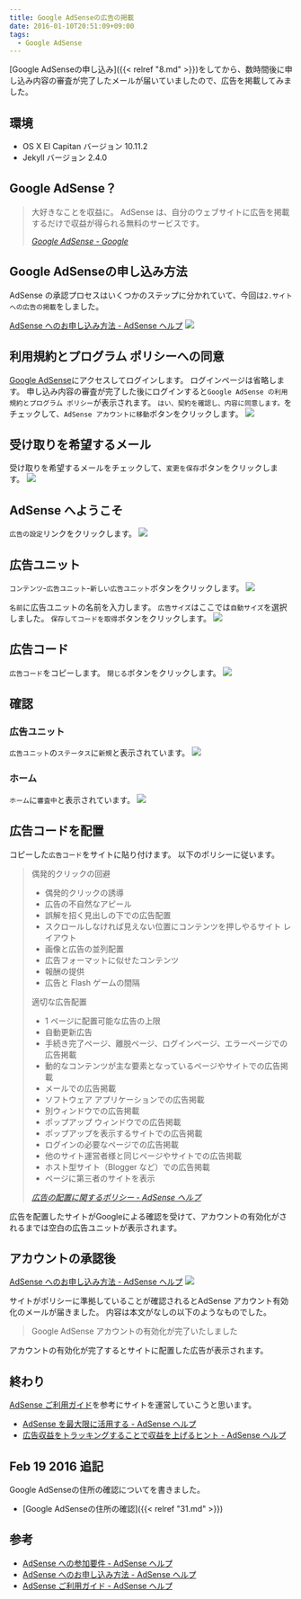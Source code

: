 ```yaml
---
title: Google AdSenseの広告の掲載
date: 2016-01-10T20:51:09+09:00
tags:
  - Google AdSense
---
```


[Google AdSenseの申し込み]({{< relref "8.md" >}})をしてから、数時間後に申し込み内容の審査が完了したメールが届いていましたので、広告を掲載してみました。

<!-- more -->

## 環境

* OS X El Capitan バージョン 10.11.2
* Jekyll バージョン 2.4.0

## Google AdSense？

> 大好きなことを収益に。
AdSense は、自分のウェブサイトに広告を掲載するだけで収益が得られる無料のサービスです。
>
> <cite>[Google AdSense - Google](https://www.google.co.jp/intl/ja/adsense/start/#?modal_active=none)</cite>

## Google AdSenseの申し込み方法

AdSense の承認プロセスはいくつかのステップに分かれていて、今回は`2.サイトへの広告の掲載`をしました。

[AdSense へのお申し込み方法 - AdSense ヘルプ](https://support.google.com/adsense/answer/10162?hl=ja&ref_topic=1391540&rd=1)
![](/img/9-01.png)

## 利用規約とプログラム ポリシーへの同意

[Google AdSense](https://www.google.com/adsense/signup)にアクセスしてログインします。
ログインページは省略します。
申し込み内容の審査が完了した後にログインすると`Google AdSense の利用規約とプログラム ポリシー`が表示されます。
`はい、契約を確認し、内容に同意します。`をチェックして、`AdSense アカウントに移動`ボタンをクリックします。
![](/img/9-02.png)

## 受け取りを希望するメール

受け取りを希望するメールをチェックして、`変更を保存`ボタンをクリックします。
![](/img/9-03.png)

## AdSense へようこそ

`広告の設定`リンクをクリックします。
![](/img/9-04.png)

## 広告ユニット

`コンテンツ`-`広告ユニット`-`新しい広告ユニット`ボタンをクリックします。
![](/img/9-05.png)

`名前`に広告ユニットの名前を入力します。
`広告サイズ`はここでは`自動サイズ`を選択しました。
`保存してコードを取得`ボタンをクリックします。
![](/img/9-06.png)

## 広告コード

`広告コード`をコピーします。
`閉じる`ボタンをクリックします。
![](/img/9-07.png)

## 確認

### 広告ユニット

`広告ユニット`の`ステータス`に`新規`と表示されています。
![](/img/9-08.png)

### ホーム

`ホーム`に`審査中`と表示されています。
![](/img/9-09.png)

## 広告コードを配置

コピーした`広告コード`をサイトに貼り付けます。
以下のポリシーに従います。

> 偶発的クリックの回避
>
> * 偶発的クリックの誘導
> * 広告の不自然なアピール
> * 誤解を招く見出しの下での広告配置
> * スクロールしなければ見えない位置にコンテンツを押しやるサイト レイアウト
> * 画像と広告の並列配置
> * 広告フォーマットに似せたコンテンツ
> * 報酬の提供
> * 広告と Flash ゲームの間隔
>
> 適切な広告配置
>
> * 1 ページに配置可能な広告の上限
> * 自動更新広告
> * 手続き完了ページ、離脱ページ、ログインページ、エラーページでの広告掲載
> * 動的なコンテンツが主な要素となっているページやサイトでの広告掲載
> * メールでの広告掲載
> * ソフトウェア アプリケーションでの広告掲載
> * 別ウィンドウでの広告掲載
> * ポップアップ ウィンドウでの広告掲載
> * ポップアップを表示するサイトでの広告掲載
> * ログインの必要なページでの広告掲載
> * 他のサイト運営者様と同じページやサイトでの広告掲載
> * ホスト型サイト（Blogger など）での広告掲載
> * ページに第三者のサイトを表示
>
> <cite>[広告の配置に関するポリシー - AdSense ヘルプ](https://support.google.com/adsense/answer/1346295?hl=ja&ref_topic=1307438)</cite>

広告を配置したサイトがGoogleによる確認を受けて、アカウントの有効化がされるまでは空白の広告ユニットが表示されます。

## アカウントの承認後

[AdSense へのお申し込み方法 - AdSense ヘルプ](https://support.google.com/adsense/answer/10162?hl=ja&ref_topic=1391540&rd=1)
![](/img/9-10.png)

サイトがポリシーに準拠していることが確認されるとAdSense アカウント有効化のメールが届きました。
内容は本文がなしの以下のようなものでした。

> Google AdSense アカウントの有効化が完了いたしました

アカウントの有効化が完了するとサイトに配置した広告が表示されます。

## 終わり

[AdSense ご利用ガイド](https://support.google.com/adsense/answer/3180977)を参考にサイトを運営していこうと思います。

* [AdSense を最大限に活用する - AdSense ヘルプ](https://support.google.com/adsense/answer/6242036)
* [広告収益をトラッキングすることで収益を上げるヒント - AdSense ヘルプ](https://support.google.com/adsense/answer/6242031)

## Feb 19 2016 追記

Google AdSenseの住所の確認についてを書きました。

* [Google AdSenseの住所の確認]({{< relref "31.md" >}})

## 参考

* [AdSense への参加要件 - AdSense ヘルプ](https://support.google.com/adsense/answer/9724?hl=ja&ref_topic=1319756&rd=1)
* [AdSense へのお申し込み方法 - AdSense ヘルプ](https://support.google.com/adsense/answer/10162?hl=ja&ref_topic=1391540&rd=1)
* [AdSense ご利用ガイド - AdSense ヘルプ](https://support.google.com/adsense/answer/3180977)

